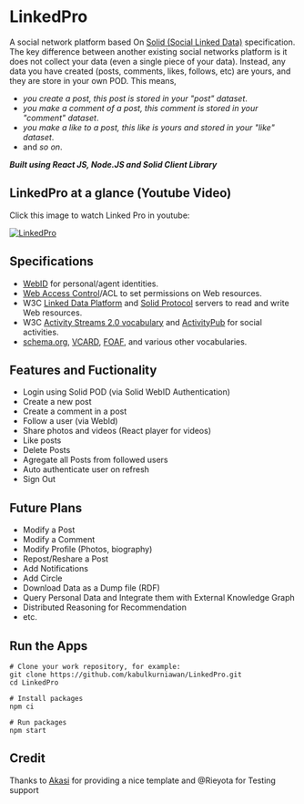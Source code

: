 # LinkedPro

A social network platform based On [Solid (Social Linked Data)](https://solidproject.org/) specification. The key difference between another existing social networks platform is it does not collect your data (even a single piece of your data). Instead, any data you have created (posts, comments, likes, follows, etc) are yours, and they are store in your own POD. This means,
* *you create a post, this post is stored in your "post" dataset*.
* *you make a comment of a post, this comment is stored in your "comment" dataset*.
* *you make a like to a post, this like is yours and stored in your "like" dataset*.
* and *so on*.


**_Built using React JS, Node.JS and Solid Client Library_**

## LinkedPro at a glance (Youtube Video)

Click this image to watch Linked Pro in youtube:


[![LinkedPro](https://img.youtube.com/vi/6rRXAcaWLpA/0.jpg)](https://www.youtube.com/watch?v=6rRXAcaWLpA)

## Specifications

* [WebID](https://www.w3.org/2005/Incubator/webid/spec/identity/) for personal/agent identities.
* [Web Access Control](https://solidproject.org/TR/wac)/ACL to set permissions on Web resources.
* W3C [Linked Data Platform](http://www.w3.org/TR/ldp/) and [Solid Protocol](https://solidproject.org/TR/protocol) servers to read and write Web resources.
* W3C [Activity Streams 2.0 vocabulary](https://www.w3.org/TR/activitystreams-vocabulary) and [ActivityPub](https://www.w3.org/TR/activitypub/) for social activities.
* [schema.org](http://schema.org/), [VCARD](https://www.w3.org/TR/vcard-rdf/), [FOAF](http://xmlns.com/foaf/0.1/),  and various other vocabularies.

## Features and Fuctionality

-   Login using Solid POD (via Solid WebID Authentication)
-   Create a new post
-   Create a comment in a post
-   Follow a user (via WebId)
-   Share photos and videos (React player for videos)
-   Like posts
-   Delete Posts
-   Agregate all Posts from followed users
-   Auto authenticate user on refresh
-   Sign Out

## Future Plans

-   Modify a Post
-   Modify a Comment
-   Modify Profile (Photos, biography)
-   Repost/Reshare a Post
-   Add Notifications
-   Add Circle
-   Download Data as a Dump file (RDF)
-   Query Personal Data and Integrate them with External Knowledge Graph
-   Distributed Reasoning for Recommendation
-   etc.

## Run the Apps

```text
# Clone your work repository, for example:
git clone https://github.com/kabulkurniawan/LinkedPro.git
cd LinkedPro

# Install packages
npm ci

# Run packages
npm start

```
## Credit
Thanks to [Akasi](https://github.com/AKASI1) for providing a nice template and @Rieyota for Testing support



